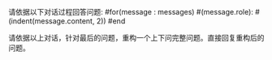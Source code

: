 请依据以下对话过程回答问题:
#for(message : messages)
#(message.role):
  #(indent(message.content, 2))
#end

请依据以上对话，针对最后的问题，重构一个上下问完整问题。直接回复重构后的问题。